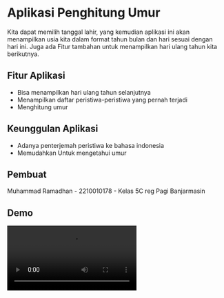 # Aplikasi Penghitung Umur

Kita dapat memilih tanggal lahir, yang kemudian aplikasi ini akan menampilkan usia kita dalam format tahun bulan dan hari sesuai dengan hari ini. Juga ada Fitur tambahan untuk menampilkan hari ulang tahun kita berikutnya.

## Fitur Aplikasi

- Bisa menampilkan hari ulang tahun selanjutnya
- Menampilkan daftar peristiwa-peristiwa yang pernah terjadi 
- Menghitung umur

## Keunggulan Aplikasi
- Adanya penterjemah peristiwa ke bahasa indonesia
- Memudahkan Untuk mengetahui umur


## Pembuat

Muhammad Ramadhan - 2210010178 - Kelas 5C reg Pagi Banjarmasin


## Demo

![App Screenshot](https://github.com/HaxsUr/AplikasiPenghitungUmur/blob/main/gmbr/bukti.mkv)

